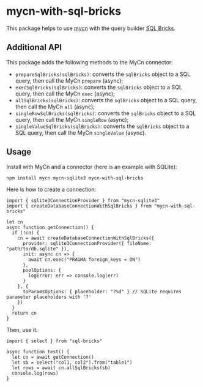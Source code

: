 # mycn-with-sql-bricks

This package helps to use [mycn](https://github.com/paleo/mycn) with the query builder [SQL Bricks](https://github.com/CSNW/sql-bricks).

## Additional API

This package adds the following methods to the MyCn connector:

* `prepareSqlBricks(sqlBricks)`: converts the `sqlBricks` object to a SQL query, then call the MyCn `prepare` (async);
* `execSqlBricks(sqlBricks)`: converts the `sqlBricks` object to a SQL query, then call the MyCn `exec` (async);
* `allSqlBricks(sqlBricks)`: converts the `sqlBricks` object to a SQL query, then call the MyCn `all` (async);
* `singleRowSqlBricks(sqlBricks)`: converts the `sqlBricks` object to a SQL query, then call the MyCn `singleRow` (async);
* `singleValueSqlBricks(sqlBricks)`: converts the `sqlBricks` object to a SQL query, then call the MyCn `singleValue` (async).

## Usage

Install with MyCn and a connector (here is an example with SQLite):

```
npm install mycn mycn-sqlite3 mycn-with-sql-bricks
```

Here is how to create a connection:

```
import { sqlite3ConnectionProvider } from "mycn-sqlite3"
import { createDatabaseConnectionWithSqlBricks } from "mycn-with-sql-bricks"

let cn
async function getConnection() {
  if (!cn) {
    cn = await createDatabaseConnectionWithSqlBricks({
      provider: sqlite3ConnectionProvider({ fileName: "path/to/db.sqlite" }),
      init: async cn => {
        await cn.exec("PRAGMA foreign_keys = ON")
      },
      poolOptions: {
        logError: err => console.log(err)
      }
    }, {
      toParamsOptions: { placeholder: "?%d" } // SQLite requires parameter placeholders with '?'
    })
  }
  return cn
}
```

Then, use it:

```
import { select } from "sql-bricks"

async function test() {
  let cn = await getConnection()
  let sb = select("col1, col2").from("table1")
  let rows = await cn.allSqlBricks(sb)
  console.log(rows)
}
```
